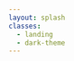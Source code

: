 ```yaml
---
layout: splash
classes:
  - landing
  - dark-theme
---
```

<body class="layout--splash landing dark-theme">